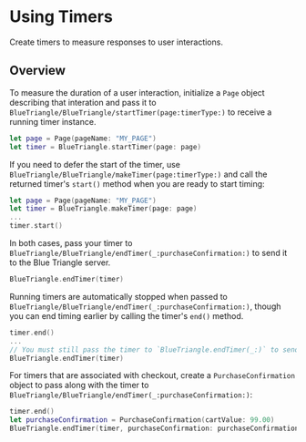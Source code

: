 # Using Timers

Create timers to measure responses to user interactions.

## Overview

To measure the duration of a user interaction, initialize a ``Page`` object describing that interation and pass it to ``BlueTriangle/BlueTriangle/startTimer(page:timerType:)`` to receive a running timer instance.

```swift
let page = Page(pageName: "MY_PAGE")
let timer = BlueTriangle.startTimer(page: page)
```

If you need to defer the start of the timer, use ``BlueTriangle/BlueTriangle/makeTimer(page:timerType:)`` and call the returned timer's ``start()`` method when you are ready to start timing:

```swift
let page = Page(pageName: "MY_PAGE")
let timer = BlueTriangle.makeTimer(page: page)
...
timer.start()
```

In both cases, pass your timer to ``BlueTriangle/BlueTriangle/endTimer(_:purchaseConfirmation:)`` to send it to the Blue Triangle server. 

```swift
BlueTriangle.endTimer(timer)
```

Running timers are automatically stopped when passed to ``BlueTriangle/BlueTriangle/endTimer(_:purchaseConfirmation:)``, though you can end timing earlier by calling the timer's ``end()`` method.

```swift
timer.end()
...
// You must still pass the timer to `BlueTriangle.endTimer(_:)` to send it to the Blue Triangle server
BlueTriangle.endTimer(timer)
```

For timers that are associated with checkout, create a ``PurchaseConfirmation`` object to pass along with the timer to ``BlueTriangle/BlueTriangle/endTimer(_:purchaseConfirmation:)``:

```swift
timer.end()
let purchaseConfirmation = PurchaseConfirmation(cartValue: 99.00)
BlueTriangle.endTimer(timer, purchaseConfirmation: purchaseConfirmation)
```
